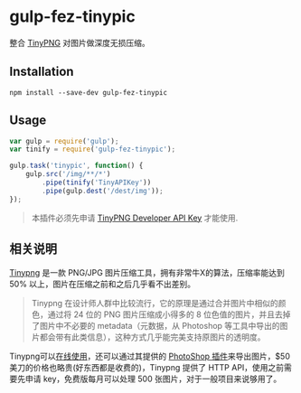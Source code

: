 # gulp-fez-tinypic

整合 [TinyPNG](https://tinypng.com/) 对图片做深度无损压缩。

## Installation
```
npm install --save-dev gulp-fez-tinypic
```

## Usage

```js
var gulp = require('gulp');
var tinify = require('gulp-fez-tinypic');

gulp.task('tinypic', function() {
    gulp.src('/img/**/*')
        .pipe(tinify('TinyAPIKey'))
        .pipe(gulp.dest('/dest/img'));
});
```

> 本插件必须先申请 [TinyPNG Developer API Key](https://tinypng.com/developers) 才能使用.

## 相关说明

[Tinypng](https://tinypng.com/) 是一款 PNG/JPG 图片压缩工具，拥有非常牛X的算法，压缩率能达到 50% 以上，图片在压缩之前和之后几乎看不出差别。

> Tinypng 在设计师人群中比较流行，它的原理是通过合并图片中相似的颜色，通过将 24 位的 PNG 图片压缩成小得多的 8 位色值的图片，并且去掉了图片中不必要的 metadata（元数据，从 Photoshop 等工具中导出的图片都会带有此类信息），这种方式几乎能完美支持原图片的透明度。

Tinypng可以[在线使用](https://tinypng.com/)，还可以通过其提供的 [PhotoShop 插件](https://tinypng.com/photoshop)来导出图片，$50 美刀的价格也略贵(好东西都是收费的)，Tinypng 提供了 HTTP API，使用之前需要先申请 key，免费版每月可以处理 500 张图片，对于一般项目来说够用了。
